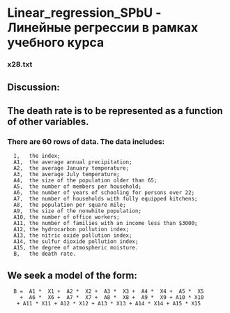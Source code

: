 # Linear_regression_SPbU - Линейные регрессии в рамках учебного курса
###  x28.txt

##  Discussion:

##    The death rate is to be represented as a function of other variables.

###    There are 60 rows of data.  The data includes:

      I,   the index;
      A1,  the average annual precipitation;
      A2,  the average January temperature;
      A3,  the average July temperature;
      A4,  the size of the population older than 65;
      A5,  the number of members per household;
      A6,  the number of years of schooling for persons over 22;
      A7,  the number of households with fully equipped kitchens;
      A8,  the population per square mile; 
      A9,  the size of the nonwhite population;
      A10, the number of office workers;
      A11, the number of families with an income less than $3000;
      A12, the hydrocarbon pollution index;
      A13, the nitric oxide pollution index;
      A14, the sulfur dioxide pollution index;
      A15, the degree of atmospheric moisture.
      B,   the death rate.

##    We seek a model of the form:

      B =  A1 *  X1 +  A2 *  X2 +  A3 *  X3 +  A4 *  X4 +  A5 *  X5
        +  A6 *  X6 +  A7 *  X7 +  A8 *  X8 +  A9 *  X9 + A10 * X10
       + A11 * X11 + A12 * X12 + A13 * X13 + A14 * X14 + A15 * X15
